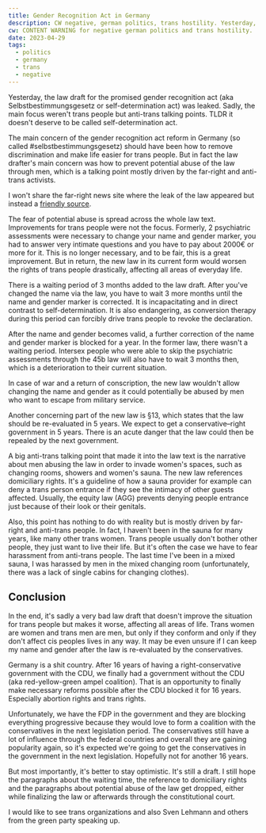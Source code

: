 ```yaml
---
title: Gender Recognition Act in Germany
description: CW negative, german politics, trans hostility. Yesterday, the law draft for the promised gender recognition act (Selbstbestimmungsgesetz) was leaked. Sadly, the main focus weren't trans people but anti-trans talking points. 
cw: CONTENT WARNING for negative german politics and trans hostility.
date: 2023-04-29
tags: 
  - politics
  - germany
  - trans
  - negative
---
```

Yesterday, the law draft for the promised gender recognition act (aka Selbstbestimmungsgesetz or self-determination act) was leaked. 
Sadly, the main focus weren't trans people but anti-trans talking points. TLDR it doesn't deserve to be called self-determination act.

The main concern of the gender recognition act reform in Germany (so called #selbstbestimmungsgesetz) should have been how to remove discrimination and make life easier for trans people. But in fact the law drafter's main concern was how to prevent potential abuse of the law through men, which is a talking point mostly driven by the far-right and anti-trans activists.

I won't share the far-right news site where the leak of the law appeared but instead a [friendly source](https://strangeobject.space/@lydiafacts/110277216813843841).

The fear of potential abuse is spread across the whole law text. Improvements for trans people were not the focus. 
Formerly, 2 psychiatric assessments were necessary to change your name and gender marker, you had to answer very intimate questions and you have to pay about 2000€ or more for it. This is no longer necessary, and to be fair, this is a great improvement. But in return, the new law in its current form would worsen the rights of trans people drastically, affecting all areas of everyday life. 

There is a waiting period of 3 months added to the law draft. After you've changed the name via the law, you have to wait 3 more months until the name and gender marker is corrected. It is incapacitating and in direct contrast to self-determination. It is also endangering, as conversion therapy during this period can forcibly drive trans people to revoke the declaration.

After the name and gender becomes valid, a further correction of the name and gender marker is blocked for a year. In the former law, there wasn't a waiting period. Intersex people who were able to skip the psychiatric assessments through the 45b law will also have to wait 3 months then, which is a deterioration to their current situation.

In case of war and a return of conscription, the new law wouldn't allow changing the name and gender as it could potentially be abused by men who want to escape from military service.

Another concerning part of the new law is §13, which states that the law should be re-evaluated in 5 years. We expect to get a conservative–right government in 5 years. There is an acute danger that the law could then be repealed by the next government.

A big anti-trans talking point that made it into the law text is the narrative about men abusing the law in order to invade women's spaces, such as changing rooms, showers and women's sauna. The new law references domiciliary rights. It's a guideline of how a sauna provider for example can deny a trans person entrance if they see the intimacy of other guests affected. Usually, the equity law (AGG) prevents denying people entrance just because of their look or their genitals.

Also, this point has nothing to do with reality but is mostly driven by far-right and anti-trans people. In fact, I haven't been in the sauna for many years, like many other trans women. Trans people usually don't bother other people, they just want to live their life. But it's often the case we have to fear harassment from anti-trans people. The last time I've been in a mixed sauna, I was harassed by men in the mixed changing room (unfortunately, there was a lack of single cabins for changing clothes).

## Conclusion

In the end, it's sadly a very bad law draft that doesn't improve the situation for trans people but makes it worse, affecting all areas of life. Trans women are women and trans men are men, but only if they conform and only if they don't affect cis peoples lives in any way.
It may be even unsure if I can keep my name and gender after the law is re-evaluated by the conservatives.

Germany is a shit country. After 16 years of having a right-conservative government with the CDU, we finally had a government without the CDU (aka red-yellow-green ampel coalition). That is an opportunity to finally make necessary reforms possible after the CDU blocked it for 16 years. Especially abortion rights and trans rights.

Unfortunately, we have the FDP in the government and they are blocking everything progressive because they would love to form a coalition with the conservatives in the next legislation period. The conservatives still have a lot of influence through the federal countries and overall they are gaining popularity again, so it's expected we're going to get the conservatives in the government in the next legislation. Hopefully not for another 16 years.

But most importantly, it's better to stay optimistic. It's still a draft. I still hope the paragraphs about the waiting time, the reference to domiciliary rights and the paragraphs about potential abuse of the law get dropped, either while finalizing the law or afterwards through the constitutional court. 

I would like to see trans organizations and also Sven Lehmann and others from the green party speaking up.
